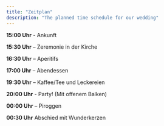 ```yaml
---
title: "Zeitplan"
description: "The planned time schedule for our wedding"
---
```

<b>15:00 Uhr</b> - Ankunft
 
<b>15:30 Uhr</b> – Zeremonie in der Kirche
 
<b>16:30 Uhr</b> – Aperitifs
 
<b>17:00 Uhr</b> – Abendessen
 
<b>19:30 Uhr</b> – Kaffee/Tee und Leckereien
 
<b>20:00 Uhr</b> - Party! (Mit offenem Balken)
 
<b>00:00 Uhr</b> – Piroggen
 
<b>00:30 Uhr</b> Abschied mit Wunderkerzen


